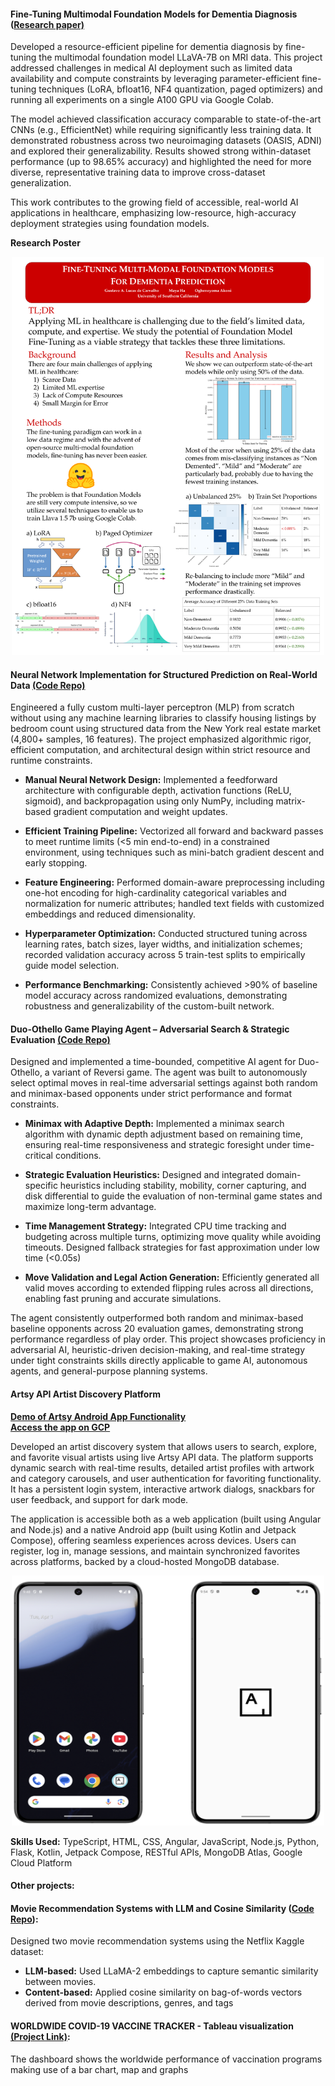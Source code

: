 #### Fine-Tuning Multimodal Foundation Models for Dementia Diagnosis ([Research paper)](https://github.com/Yoma01/Research-Contributions/blob/main/Fine-Tuning%20Multimodal%20Foundation%20Models%20for%20Dementia%20Diagnosis.pdf)
Developed a resource-efficient pipeline for dementia diagnosis by fine-tuning the multimodal foundation model LLaVA-7B on MRI data. This project addressed challenges in medical AI deployment such as limited data availability and compute constraints by leveraging parameter-efficient fine-tuning techniques (LoRA, bfloat16, NF4 quantization, paged optimizers) and running all experiments on a single A100 GPU via Google Colab.

The model achieved classification accuracy comparable to state-of-the-art CNNs (e.g., EfficientNet) while requiring significantly less training data. It demonstrated robustness across two neuroimaging datasets (OASIS, ADNI) and explored their generalizability. Results showed strong within-dataset performance (up to 98.65% accuracy) and highlighted the need for more diverse, representative training data to improve cross-dataset generalization.

This work contributes to the growing field of accessible, real-world AI applications in healthcare, emphasizing low-resource, high-accuracy deployment strategies using foundation models.

**Research Poster**
<p align="center">
  <img src="static/assets/img/Poster 566.png" alt="Research poster" width="500"/>
</p>

#### Neural Network Implementation for Structured Prediction on Real-World Data [(Code Repo)](https://github.com/Yoma01/Housing-Price-Prediction-Neural-Network-) 

Engineered a fully custom multi-layer perceptron (MLP) from scratch without using any machine learning libraries to classify housing listings by bedroom count using structured data from the New York real estate market (4,800+ samples, 16 features). The project emphasized algorithmic rigor, efficient computation, and architectural design within strict resource and runtime constraints.

- **Manual Neural Network Design:** Implemented a feedforward architecture with configurable depth, activation functions (ReLU, sigmoid), and backpropagation using only NumPy, including matrix-based gradient computation and weight updates.

- **Efficient Training Pipeline:** Vectorized all forward and backward passes to meet runtime limits (<5 min end-to-end) in a constrained environment, using techniques such as mini-batch gradient descent and early stopping.

- **Feature Engineering:** Performed domain-aware preprocessing including one-hot encoding for high-cardinality categorical variables and normalization for numeric attributes; handled text fields with customized embeddings and reduced dimensionality.

- **Hyperparameter Optimization:** Conducted structured tuning across learning rates, batch sizes, layer widths, and initialization schemes; recorded validation accuracy across 5 train-test splits to empirically guide model selection.

- **Performance Benchmarking:** Consistently achieved >90% of baseline model accuracy across randomized evaluations, demonstrating robustness and generalizability of the custom-built network.

#### Duo-Othello Game Playing Agent – Adversarial Search & Strategic Evaluation [(Code Repo)](https://github.com/Yoma01/othello_AI_agent) 

Designed and implemented a time-bounded, competitive AI agent for Duo-Othello, a variant of Reversi game. The agent was built to autonomously select optimal moves in real-time adversarial settings against both random and minimax-based opponents under strict performance and format constraints.

- **Minimax with Adaptive Depth:** Implemented a minimax search algorithm with dynamic depth adjustment based on remaining time, ensuring real-time responsiveness and strategic foresight under time-critical conditions.

- **Strategic Evaluation Heuristics:** Designed and integrated domain-specific heuristics including stability, mobility, corner capturing, and disk differential to guide the evaluation of non-terminal game states and maximize long-term advantage.

- **Time Management Strategy:** Integrated CPU time tracking and budgeting across multiple turns, optimizing move quality while avoiding timeouts. Designed fallback strategies for fast approximation under low time (<0.05s)

- **Move Validation and Legal Action Generation:** Efficiently generated all valid moves according to extended flipping rules across all directions, enabling fast pruning and accurate simulations.

The agent consistently outperformed both random and minimax-based baseline opponents across 20 evaluation games, demonstrating strong performance regardless of play order. This project showcases proficiency in adversarial AI, heuristic-driven decision-making, and real-time strategy under tight constraints skills directly applicable to game AI, autonomous agents, and general-purpose planning systems.

#### Artsy API Artist Discovery Platform 

**[Demo of Artsy Android App Functionality](https://youtu.be/ykjJmsXR2ys)** <br />
**[Access the app on GCP](https://test-317810304200.us-west1.run.app/)**

Developed an artist discovery system that allows users to search, explore, and favorite visual artists using live Artsy API data. The platform supports dynamic search with real-time results, detailed artist profiles with artwork and category carousels, and user authentication for favoriting functionality. It has a persistent login system, interactive artwork dialogs,  snackbars for user feedback, and support for dark mode.

The application is accessible both as a web application (built using Angular and Node.js) and a native Android app (built using Kotlin and Jetpack Compose), offering seamless experiences across devices. Users can register, log in, manage sessions, and maintain synchronized favorites across platforms, backed by a cloud-hosted MongoDB database.

<p align="center">
  <a href="https://youtu.be/ykjJmsXR2ys" target="_blank">
   <img src="static/assets/img/thumbnail.png" alt="Artsy API" width="500" height="400" border="0" />
  </a>
</p>

**Skills Used:** TypeScript, HTML, CSS, Angular, JavaScript, Node.js, Python, Flask, Kotlin, Jetpack Compose, RESTful APIs, MongoDB Atlas, Google Cloud Platform

#### Other projects:

#### Movie Recommendation Systems with LLM and Cosine Similarity ([Code Repo](https://github.com/Yoma01/Movie-Recommendation-Systems-with-LLM-and-Cosine-Similarity-)):
Designed two movie recommendation systems using the Netflix Kaggle dataset:
- **LLM-based:** Used LLaMA-2 embeddings to capture semantic similarity between movies.
- **Content-based:** Applied cosine similarity on bag-of-words vectors derived from movie descriptions, genres, and tags

#### WORLDWIDE COVID-19 VACCINE TRACKER - Tableau visualization [(Project Link)](https://public.tableau.com/app/profile/yoma.akoni/viz/covid-19globalvaccinetracker_16829564134810/covidvaccinetracker):
The dashboard shows the worldwide performance of vaccination programs making use of a bar chart, map and graphs

